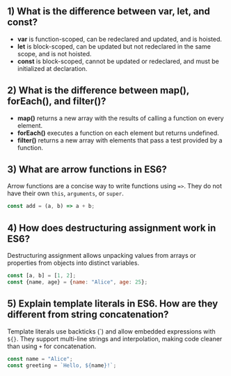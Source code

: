 ## 1) What is the difference between var, let, and const?
- **var** is function-scoped, can be redeclared and updated, and is hoisted.
- **let** is block-scoped, can be updated but not redeclared in the same scope, and is not hoisted.
- **const** is block-scoped, cannot be updated or redeclared, and must be initialized at declaration.

## 2) What is the difference between map(), forEach(), and filter()?
- **map()** returns a new array with the results of calling a function on every element.
- **forEach()** executes a function on each element but returns undefined.
- **filter()** returns a new array with elements that pass a test provided by a function.

## 3) What are arrow functions in ES6?
Arrow functions are a concise way to write functions using `=>`. They do not have their own `this`, `arguments`, or `super`.

```js
const add = (a, b) => a + b;
```

## 4) How does destructuring assignment work in ES6?
Destructuring assignment allows unpacking values from arrays or properties from objects into distinct variables.

```js
const [a, b] = [1, 2];
const {name, age} = {name: "Alice", age: 25};
```

## 5) Explain template literals in ES6. How are they different from string concatenation?
Template literals use backticks (\`) and allow embedded expressions with `${}`. They support multi-line strings and interpolation, making code cleaner than using `+` for concatenation.

```js
const name = "Alice";
const greeting = `Hello, ${name}!`;

```
